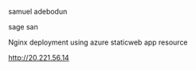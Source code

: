 samuel adebodun

sage san

Nginx deployment using azure staticweb app resource

http://20.221.56.14

